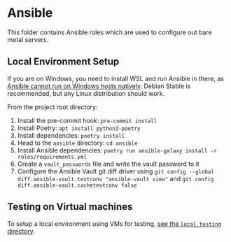 # Ansible

This folder contains Ansible roles which are used to configure out bare metal servers.

## Local Environment Setup

If you are on Windows, you need to install WSL and run Ansible in there, as
[Ansible cannot run on Windows hosts
natively](https://docs.ansible.com/ansible/latest/user_guide/windows_faq.html#can-ansible-run-on-windows).
Debian Stable is recommended, but any Linux distribution should work.

From the project root directory:

1. Install the pre-commit hook: `pre-commit install`
1. Install Poetry: `apt install python3-poetry`
1. Install dependencies: `poetry install`
1. Head to the `ansible` directory: `cd ansible`
1. Install Ansible dependencies: `poetry run ansible-galaxy install -r roles/requirements.yml`
1. Create a `vault_passwords` file and write the vault password to it
1. Configure the Ansible Vault git diff driver using `git config --global
   diff.ansible-vault.textconv "ansible-vault view"` and `git config diff.ansible-vault.cachetextconv false`

## Testing on Virtual machines

To setup a local environment using VMs for testing, [see the `local_testing`
directory](./local_testing/README.md).
